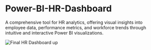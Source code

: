 # Power-BI-HR-Dashboard
A comprehensive tool for HR analytics, offering visual insights into employee data, performance metrics, and workforce trends through intuitive and interactive Power BI visualizations.

![Final HR Dashboard  up](https://github.com/MKDpahasara/Power-BI-HR-Dashboard/assets/115679141/7841a687-438f-4872-9355-6e35755d7826)

